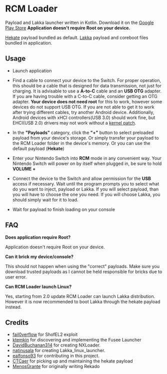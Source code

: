 # RCM Loader
Payload and Lakka launcher written in Kotlin. 
Download it on the [Google Play Store](https://play.google.com/store/apps/details?id=com.thirdeclarity.rcmloader)
**Application doesn't require Root on your device.**

[Hekate](https://github.com/CTCaer/hekate) payload bundled as default.
[Lakka](https://github.com/lakka-switch/boot-scripts/tree/master/payloads) payload and coreboot files bundled in application.

## Usage
* Launch application
* Find a cable to connect your device to the Switch. For proper operation, this should be a cable that is designed for data transmission, not just for charging. It is advisable to use a **A-to-C** cable and an **USB OTG** adapter. If you are having trouble with a C-to-C cable, consider getting an OTG adapter. **Your device does not need root** for this to work, however some devices do not support USB OTG. If you are not able to get it to work after trying different cables, try another Android device. Additionally, Android devices with xHCI controllers(USB 3.0) should work fine, but EHCI(USB 2.0) drivers may not work without a [kernel patch](https://github.com/fail0verflow/shofel2/blob/master/linux-ehci-enable-large-ctl-xfers.patch).

* In the **"Payloads"** category, click the **"+"** button to select preloaded payload from your device's storage. Or simply transfer your payload to the RCM Loader folder in the device's memory. Or you can use the default payload (**Hekate**)
* Enter your Nintendo Switch into **RCM** mode in any convenient way. Your Nintendo Switch will power on by itself when plugged in, be sure to hold **VOLUME +**
* Connect the device to the Switch and allow permission for the **USB** access if necessary. Wait until the program prompts you to select what do you want to inject, payload or Lakka. If you will select payload, than you will have to choose the one you need. If you will choose Lakka, you should simply wait for it to load.
* Wait for payload to finish loading on your console


## FAQ
**Does application require Root?**

Application doesn't require Root on your device.

**Can it brick my device/console?**

This should not happen when using the "correct" payloads. Make sure you download trusted payloads as I cannot be held responsible for bricks due to user error.

**Can RCM Loader launch Linux?**

Yes, starting from 2.0 update RCM Loader can launch Lakka distribution. However it is now recommended to boot Lakka through the hekate payload instead.

## Credits
* [fail0verflow](https://github.com/fail0verflow) for ShofEL2 exploit
* [ktemkin](https://github.com/ktemkin) for discovering and implementing the Fusee Launcher
* [DavidBuchanan314](https://github.com/DavidBuchanan314) for creating NXLoader.
* [natinusala](https://github.com/natinusala) for creating Lakka_linux_launcher.
* [ealfonso93](https://github.com/ealfonso93) for contributing in this project.
* [CTCaer](https://github.com/CTCaer) for picking up and maintaining the hekate payload
* [MenosGrante](https://github.com/MenosGrante) for originally writing Rekado
